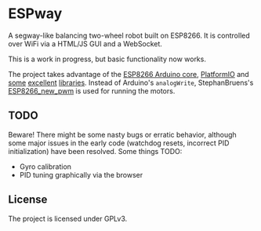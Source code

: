 # ESPway

A segway-like balancing two-wheel robot built on ESP8266. It is controlled over WiFi via a HTML/JS GUI and a WebSocket.

This is a work in progress, but basic functionality now works.

The project takes advantage of the [ESP8266 Arduino core](https://github.com/esp8266/Arduino),
[PlatformIO](http://platformio.org/) and
[some](https://github.com/jrowberg/i2cdevlib/tree/master/Arduino/MPU6050)
[excellent](https://github.com/me-no-dev/ESPAsyncWebServer)
[libraries](https://github.com/Makuna/NeoPixelBus). Instead of Arduino's `analogWrite`,
StephanBruens's [ESP8266_new_pwm](https://github.com/StefanBruens/ESP8266_new_pwm) is used for running the motors.

## TODO

Beware! There might be some nasty bugs or erratic behavior, although some major issues in the early code (watchdog resets, incorrect PID initialization) have been resolved.
Some things TODO:

* Gyro calibration
* PID tuning graphically via the browser

## License
The project is licensed under GPLv3.

